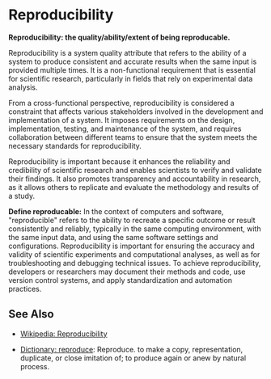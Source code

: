 # Reproducibility

**Reproducibility: the quality/ability/extent of being reproducable.**

<span data-chatgpt-prompt="explain reproducibility (system quality attribute, cross-functional constraint, non-functional requirement)">

Reproducibility is a system quality attribute that refers to the ability of a system to produce consistent and accurate results when the same input is provided multiple times. It is a non-functional requirement that is essential for scientific research, particularly in fields that rely on experimental data analysis.

From a cross-functional perspective, reproducibility is considered a constraint that affects various stakeholders involved in the development and implementation of a system. It imposes requirements on the design, implementation, testing, and maintenance of the system, and requires collaboration between different teams to ensure that the system meets the necessary standards for reproducibility.

Reproducibility is important because it enhances the reliability and credibility of scientific research and enables scientists to verify and validate their findings. It also promotes transparency and accountability in research, as it allows others to replicate and evaluate the methodology and results of a study.

</span>

**Define reproducable:** <span data-chatgpt-prompt="define reproducable (computers and software)">In the context of computers and software, "reproducible" refers to the ability to recreate a specific outcome or result consistently and reliably, typically in the same computing environment, with the same input data, and using the same software settings and configurations. Reproducibility is important for ensuring the accuracy and validity of scientific experiments and computational analyses, as well as for troubleshooting and debugging technical issues. To achieve reproducibility, developers or researchers may document their methods and code, use version control systems, and apply standardization and automation practices.</span>

## See Also

* [Wikipedia: Reproducibility](https://wikipedia.org/wiki/Reproducibility)

* [Dictionary: reproduce](https://www.dictionary.com/browse/reproduce): Reproduce. to make a copy, representation, duplicate, or close imitation of; to produce again or anew by natural process.

